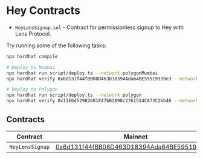 # Hey Contracts

- `HeyLensSignup.sol` - Contract for permissionless signup to Hey with Lens Protocol.

Try running some of the following tasks:

```sh
npx hardhat compile

# Deploy to Mumbai
npx hardhat run script/deploy.ts --network polygonMumbai
npx hardhat verify 0x6d131f44fBB08D463D18394Ada64BE59519339e3 --network polygonMumbai

# Deploy to Polygon
npx hardhat run script/deploy.ts --network polygon
npx hardhat verify 0x11E6452982601F47bB2898c2761514CA73C26b48 --network polygon
```

## Contracts

| Contract        | Mainnet                                                                                                                         | Mumbai                                                                                                                   |
| --------------- | ------------------------------------------------------------------------------------------------------------------------------- | ------------------------------------------------------------------------------------------------------------------------ |
| `HeyLensSignup` | [0x6d131f44fBB08D463D18394Ada64BE59519339e3](https://mumbai.polygonscan.com/address/0x6d131f44fBB08D463D18394Ada64BE59519339e3) | [0x11E6452982601F47bB2898c2761514CA73C26b48](https://polygonscan.com/address/0x11E6452982601F47bB2898c2761514CA73C26b48) |
